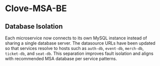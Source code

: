 # Clove-MSA-BE

## Database Isolation

Each microservice now connects to its own MySQL instance instead of
sharing a single database server. The datasource URLs have been updated
so that services resolve to hosts such as `auth-db`, `event-db`,
`merch-db`, `ticket-db`, and `seat-db`. This separation improves
fault isolation and aligns with recommended MSA database per service
patterns.